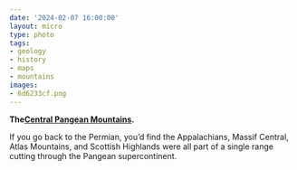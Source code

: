 ```yaml
---
date: '2024-02-07 16:00:00'
layout: micro
type: photo
tags:
- geology
- history
- maps
- mountains
images:
- 6d6233cf.png
---
```


**The[Central Pangean Mountains](https://en.wikipedia.org/wiki/Central_Pangean_Mountains).**

If you go back to the Permian, you’d find the Appalachians, Massif Central, Atlas Mountains, and Scottish Highlands were all part of a single range cutting through the Pangean supercontinent.
